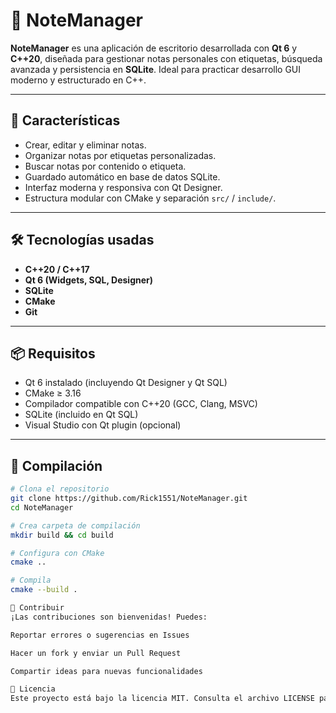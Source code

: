 # 📝 NoteManager

**NoteManager** es una aplicación de escritorio desarrollada con **Qt 6** y **C++20**, diseñada para gestionar notas personales con etiquetas, búsqueda avanzada y persistencia en **SQLite**. Ideal para practicar desarrollo GUI moderno y estructurado en C++.

---

## 🚀 Características

- Crear, editar y eliminar notas.
- Organizar notas por etiquetas personalizadas.
- Buscar notas por contenido o etiqueta.
- Guardado automático en base de datos SQLite.
- Interfaz moderna y responsiva con Qt Designer.
- Estructura modular con CMake y separación `src/` / `include/`.

---

## 🛠️ Tecnologías usadas

- **C++20 / C++17**
- **Qt 6 (Widgets, SQL, Designer)**
- **SQLite**
- **CMake**
- **Git**

---

## 📦 Requisitos

- Qt 6 instalado (incluyendo Qt Designer y Qt SQL)
- CMake ≥ 3.16
- Compilador compatible con C++20 (GCC, Clang, MSVC)
- SQLite (incluido en Qt SQL)
- Visual Studio con Qt plugin (opcional)

---

## 🧱 Compilación

```bash
# Clona el repositorio
git clone https://github.com/Rick1551/NoteManager.git
cd NoteManager

# Crea carpeta de compilación
mkdir build && cd build

# Configura con CMake
cmake ..

# Compila
cmake --build .

🤝 Contribuir
¡Las contribuciones son bienvenidas! Puedes:

Reportar errores o sugerencias en Issues

Hacer un fork y enviar un Pull Request

Compartir ideas para nuevas funcionalidades

📜 Licencia
Este proyecto está bajo la licencia MIT. Consulta el archivo LICENSE para más detalles.